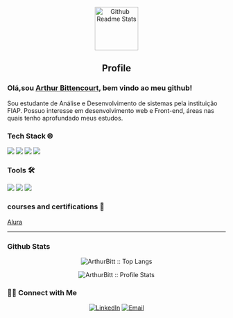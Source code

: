 <p align="center">
 <img width="100px" src="https://play-lh.googleusercontent.com/S70rI7VrwLic7_p-ax7iAOOopQhcPCzmqyLe5RLJmApTpkgTRaCwWsTNN1Uv1t_t3Pp5=w240-h480-rw" align="center" alt="Github Readme Stats" />
 <h2 align="center">Profile</h2>
</p>

### Olá,sou [Arthur Bittencourt](website), bem vindo ao meu github!


<div>
 <p>
Sou estudante de Análise e Desenvolvimento de sistemas pela instituição FIAP. Possuo interesse em desenvolvimento web e Front-end, áreas nas quais tenho aprofundado meus estudos.
</p>
</div>

### Tech Stack 🌐

<div>
 <div align="left">
 <img src="https://img.shields.io/badge/HTML-e06b12?style=for-the-badge&logo=html5&logoColor=white" />
 <img src="https://img.shields.io/badge/CSS-1283e0?&style=for-the-badge&logo=css3&logoColor=white" />
 <img src="https://img.shields.io/badge/JavaScript-F7DF1E?style=for-the-badge&logo=javascript&logoColor=black" />
 <img src="https://img.shields.io/badge/python-022047?style=for-the-badge&logo=python&logoColor="/> 
 </div>
 
### Tools 🛠️
<div align="left">
 <img src="https://img.shields.io/badge/flask-024704?style=for-the-badge&logo=flask&logoColor=black"/> 
 <img src="https://img.shields.io/badge/django-43853D?style=for-the-badge&logo=django&logoColor=black"/> 
 <img src="https://img.shields.io/badge/SQLite-07405E?style=for-the-badge&logo=sqlite&logoColor=gray" />
</div>

### courses and certifications 📜
 
<div align="left">
  <p><a href="https://cursos.alura.com.br/user/arthur-bittencourt1997" style="text-decorator:none;">Alura</a></p>
</div>

<hr>

### Github Stats

<p align="center"><img src="https://github-readme-stats.vercel.app/api/top-langs/?username=ArthurBitt&langs_count=10&theme=tokyonight&layout=compact" alt="ArthurBitt :: Top Langs" /></p>

<p align="center"><img src="https://github-readme-stats.vercel.app/api?username=ArthurBitt&show_icons=true&theme=synthwave" alt="ArthurBitt :: Profile Stats" /></p>



<h3> 🤝🏻 Connect with Me </h3>

<p align="center">
<a href="https://www.linkedin.com/in/arthur-bittencourt-34b12922a" target="_blank"><img alt="LinkedIn" src="https://img.shields.io/badge/LinkedIn-@arthur_bittencourt-blue?style=flat&logo=linkedin"></a>
<a href="mailto:arthur_bittencourt1997@outlook.com"><img alt="Email" src="https://img.shields.io/badge/Email-arthur_bittencourt1997@outlook.com-red?style=flat&logo=microsoft"></a>
</p>



